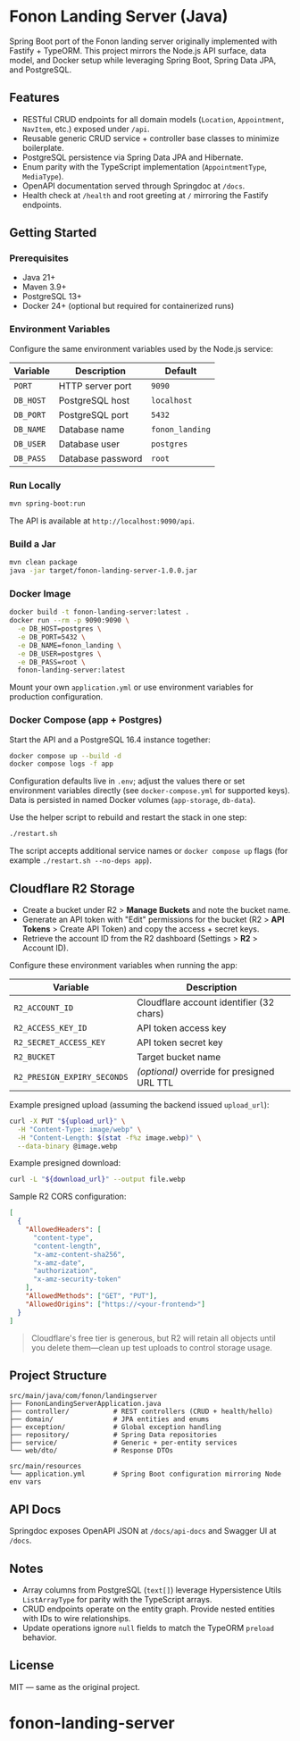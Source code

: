 # Fonon Landing Server (Java)

Spring Boot port of the Fonon landing server originally implemented with Fastify + TypeORM. This project mirrors the Node.js API surface, data model, and Docker setup while leveraging Spring Boot, Spring Data JPA, and PostgreSQL.

## Features
- RESTful CRUD endpoints for all domain models (`Location`, `Appointment`, `NavItem`, etc.) exposed under `/api`.
- Reusable generic CRUD service + controller base classes to minimize boilerplate.
- PostgreSQL persistence via Spring Data JPA and Hibernate.
- Enum parity with the TypeScript implementation (`AppointmentType`, `MediaType`).
- OpenAPI documentation served through Springdoc at `/docs`.
- Health check at `/health` and root greeting at `/` mirroring the Fastify endpoints.

## Getting Started

### Prerequisites
- Java 21+
- Maven 3.9+
- PostgreSQL 13+
- Docker 24+ (optional but required for containerized runs)

### Environment Variables
Configure the same environment variables used by the Node.js service:

| Variable | Description | Default         |
| --- | --- |-----------------|
| `PORT` | HTTP server port | `9090`          |
| `DB_HOST` | PostgreSQL host | `localhost`     |
| `DB_PORT` | PostgreSQL port | `5432`          |
| `DB_NAME` | Database name | `fonon_landing` |
| `DB_USER` | Database user | `postgres`      |
| `DB_PASS` | Database password | `root`          |

### Run Locally
```bash
mvn spring-boot:run
```

The API is available at `http://localhost:9090/api`.

### Build a Jar
```bash
mvn clean package
java -jar target/fonon-landing-server-1.0.0.jar
```

### Docker Image
```bash
docker build -t fonon-landing-server:latest .
docker run --rm -p 9090:9090 \
  -e DB_HOST=postgres \
  -e DB_PORT=5432 \
  -e DB_NAME=fonon_landing \
  -e DB_USER=postgres \
  -e DB_PASS=root \
  fonon-landing-server:latest
```

Mount your own `application.yml` or use environment variables for production configuration.

### Docker Compose (app + Postgres)
Start the API and a PostgreSQL 16.4 instance together:

```bash
docker compose up --build -d
docker compose logs -f app
```

Configuration defaults live in `.env`; adjust the values there or set environment variables directly (see `docker-compose.yml` for supported keys). Data is persisted in named Docker volumes (`app-storage`, `db-data`).

Use the helper script to rebuild and restart the stack in one step:

```bash
./restart.sh
```

The script accepts additional service names or `docker compose up` flags (for example `./restart.sh --no-deps app`).

## Cloudflare R2 Storage
- Create a bucket under R2 > **Manage Buckets** and note the bucket name.
- Generate an API token with "Edit" permissions for the bucket (R2 > **API Tokens** > Create API Token) and copy the access + secret keys.
- Retrieve the account ID from the R2 dashboard (Settings > **R2** > Account ID).

Configure these environment variables when running the app:

| Variable | Description |
| --- | --- |
| `R2_ACCOUNT_ID` | Cloudflare account identifier (32 chars) |
| `R2_ACCESS_KEY_ID` | API token access key |
| `R2_SECRET_ACCESS_KEY` | API token secret key |
| `R2_BUCKET` | Target bucket name |
| `R2_PRESIGN_EXPIRY_SECONDS` | *(optional)* override for presigned URL TTL |

Example presigned upload (assuming the backend issued `upload_url`):

```bash
curl -X PUT "${upload_url}" \
  -H "Content-Type: image/webp" \
  -H "Content-Length: $(stat -f%z image.webp)" \
  --data-binary @image.webp
```

Example presigned download:

```bash
curl -L "${download_url}" --output file.webp
```

Sample R2 CORS configuration:

```json
[
  {
    "AllowedHeaders": [
      "content-type",
      "content-length",
      "x-amz-content-sha256",
      "x-amz-date",
      "authorization",
      "x-amz-security-token"
    ],
    "AllowedMethods": ["GET", "PUT"],
    "AllowedOrigins": ["https://<your-frontend>"]
  }
]
```

> Cloudflare's free tier is generous, but R2 will retain all objects until you delete them—clean up test uploads to control storage usage.

## Project Structure
```
src/main/java/com/fonon/landingserver
├── FononLandingServerApplication.java
├── controller/           # REST controllers (CRUD + health/hello)
├── domain/               # JPA entities and enums
├── exception/            # Global exception handling
├── repository/           # Spring Data repositories
├── service/              # Generic + per-entity services
└── web/dto/              # Response DTOs
```

```
src/main/resources
└── application.yml       # Spring Boot configuration mirroring Node env vars
```

## API Docs
Springdoc exposes OpenAPI JSON at `/docs/api-docs` and Swagger UI at `/docs`.

## Notes
- Array columns from PostgreSQL (`text[]`) leverage Hypersistence Utils `ListArrayType` for parity with the TypeScript arrays.
- CRUD endpoints operate on the entity graph. Provide nested entities with IDs to wire relationships.
- Update operations ignore `null` fields to match the TypeORM `preload` behavior.

## License
MIT — same as the original project.
# fonon-landing-server

